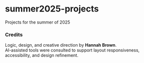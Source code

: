 # summer2025-projects
Projects for the summer of 2025 


### Credits

Logic, design, and creative direction by **Hannah Brown**.  
AI-assisted tools were consulted to support layout responsiveness, accessibility, and design refinement.

